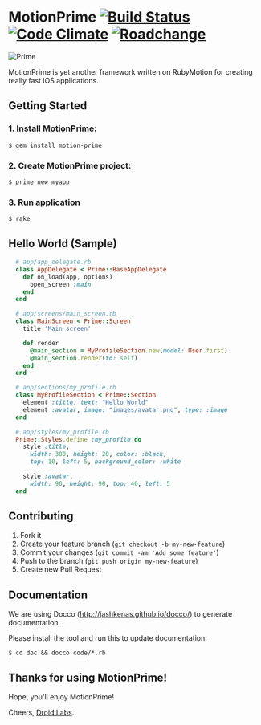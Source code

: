 # MotionPrime [![Build Status](https://travis-ci.org/droidlabs/motion-prime.png)](https://travis-ci.org/droidlabs/motion-prime) [![Code Climate](https://codeclimate.com/github/droidlabs/motion-prime.png)](https://codeclimate.com/github/droidlabs/motion-prime) [![Roadchange](http://roadchange.com/droidlabs/motion-prime/badge.png)](http://roadchange.com/droidlabs/motion-prime) 

![Prime](https://s3-us-west-2.amazonaws.com/webmate/assets/prime.jpg)

MotionPrime is yet another framework written on RubyMotion for creating really fast iOS applications.

## Getting Started

### 1. Install MotionPrime:

    $ gem install motion-prime

### 2. Create MotionPrime project:

    $ prime new myapp

### 3. Run application

    $ rake

## Hello World (Sample)

```ruby
  # app/app_delegate.rb
  class AppDelegate < Prime::BaseAppDelegate
    def on_load(app, options)
      open_screen :main
    end
  end

  # app/screens/main_screen.rb
  class MainScreen < Prime::Screen
    title 'Main screen'

    def render
      @main_section = MyProfileSection.new(model: User.first)
      @main_section.render(to: self)
    end
  end

  # app/sections/my_profile.rb
  class MyProfileSection < Prime::Section
    element :title, text: "Hello World"
    element :avatar, image: "images/avatar.png", type: :image
  end

  # app/styles/my_profile.rb
  Prime::Styles.define :my_profile do
    style :title,
      width: 300, height: 20, color: :black,
      top: 10, left: 5, background_color: :white

    style :avatar,
      width: 90, height: 90, top: 40, left: 5
  end
```

## Contributing

1. Fork it
2. Create your feature branch (`git checkout -b my-new-feature`)
3. Commit your changes (`git commit -am 'Add some feature'`)
4. Push to the branch (`git push origin my-new-feature`)
5. Create new Pull Request

## Documentation

We are using Docco (http://jashkenas.github.io/docco/) to generate documentation.

Please install the tool and run this to update documentation:

```
$ cd doc && docco code/*.rb
```

## Thanks for using MotionPrime!

Hope, you'll enjoy MotionPrime!

Cheers, [Droid Labs](http://droidlabs.pro).
